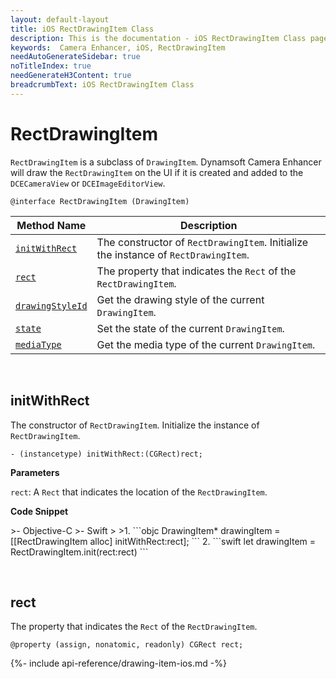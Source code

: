 ```yaml
---
layout: default-layout
title: iOS RectDrawingItem Class
description: This is the documentation - iOS RectDrawingItem Class page of Dynamsoft Camera Enhancer.
keywords:  Camera Enhancer, iOS, RectDrawingItem
needAutoGenerateSidebar: true
noTitleIndex: true
needGenerateH3Content: true
breadcrumbText: iOS RectDrawingItem Class
---
```


# RectDrawingItem

`RectDrawingItem` is a subclass of `DrawingItem`. Dynamsoft Camera Enhancer will draw the `RectDrawingItem` on the UI if it is created and added to the `DCECameraView` or `DCEImageEditorView`.

```objc
@interface RectDrawingItem (DrawingItem)
```

| Method Name | Description |
| ----------- | ----------- |
| [`initWithRect`](#initwithrect) | The constructor of `RectDrawingItem`. Initialize the instance of `RectDrawingItem`. |
| [`rect`](#rect) | The property that indicates the `Rect` of the `RectDrawingItem`. |
| [`drawingStyleId`](#drawingstyle) | Get the drawing style of the current `DrawingItem`. |
| [`state`](#state) | Set the state of the current `DrawingItem`. |
| [`mediaType`](#mediatype) | Get the media type of the current `DrawingItem`. |

&nbsp;

## initWithRect

The constructor of `RectDrawingItem`. Initialize the instance of `RectDrawingItem`.

```objc
- (instancetype) initWithRect:(CGRect)rect;
```

**Parameters**

`rect`: A `Rect` that indicates the location of the `RectDrawingItem`.

**Code Snippet**

<div class="sample-code-prefix"></div>
>- Objective-C
>- Swift
>
>1. 
```objc
DrawingItem* drawingItem = [[RectDrawingItem alloc] initWithRect:rect];
```
2. 
```swift
let drawingItem = RectDrawingItem.init(rect:rect)
```

&nbsp;

## rect

The property that indicates the `Rect` of the `RectDrawingItem`.

```objc
@property (assign, nonatomic, readonly) CGRect rect;
```

{%- include api-reference/drawing-item-ios.md -%}
